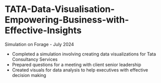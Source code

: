 # TATA-Data-Visualisation-Empowering-Business-with-Effective-Insights
Simulation on Forage - July 2024


 * Completed a simulation involving creating data visualizations for Tata
   Consultancy Services
 * Prepared questions for a meeting with client senior leadership
 * Created visuals for data analysis to help executives with effective decision
   making
    
